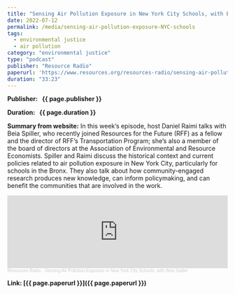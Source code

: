 ```yaml
---
title: "Sensing Air Pollution Exposure in New York City Schools, with Beia Spiller"
date: 2022-07-12
permalink: /media/sensing-air-pollution-exposure-NYC-schools
tags:
  - environmental justice
  - air pollution
category: "environmental justice"
type: "podcast"
publisher: "Resource Radio"
paperurl: 'https://www.resources.org/resources-radio/sensing-air-pollution-exposure-in-new-york-city-schools'
duration: "33:23"
---
```


**<span class="bold-podcast">Publisher: </span>&nbsp;<span class="text-podcast"> {{ page.publisher }}</span>**

**<span class="bold-podcast">Duration: </span>&nbsp;<span class="text-podcast"> {{ page.duration }}</span>**

**<span class="bold-podcast">Summary from website:</span>**
In this week’s episode, host Daniel Raimi talks with Beia Spiller, who recently joined Resources for the Future (RFF) as a fellow and the director of RFF’s Transportation Program; she’s also a member of the board of directors at the Association of Environmental and Resource Economists. Spiller and Raimi discuss the historical context and current policies related to air pollution exposure in New York City, particularly for schools in the Bronx. They also talk about how community-engaged research produces new knowledge, can inform policymaking, and can benefit the communities that are involved in the work.


<iframe width="100%" height="166" scrolling="no" frameborder="no" allow="autoplay" src="https://w.soundcloud.com/player/?url=https%3A//api.soundcloud.com/tracks/1303434625&color=ff5500"></iframe><div style="font-size: 10px; color: #cccccc;line-break: anywhere;word-break: normal;overflow: hidden;white-space: nowrap;text-overflow: ellipsis; font-family: Interstate,Lucida Grande,Lucida Sans Unicode,Lucida Sans,Garuda,Verdana,Tahoma,sans-serif;font-weight: 100;"><a href="https://soundcloud.com/resourcesradio" title="Resources Radio" target="_blank" style="color: #cccccc; text-decoration: none;">Resources Radio</a> · <a href="https://soundcloud.com/resourcesradio/sensing-air-pollution-exposure-in-new-york-city-schools-with-beia-spiller" title="Sensing Air Pollution Exposure in New York City Schools, with Beia Spiller" target="_blank" style="color: #cccccc; text-decoration: none;">Sensing Air Pollution Exposure in New York City Schools, with Beia Spiller</a></div>

**<span class="small-podcast">Link:</span>&nbsp;<span class="links-podcast">[{{ page.paperurl }}]({{ page.paperurl }})</span>**